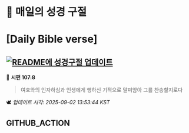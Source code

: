 # 🙏 매일의 성경 구절
# [Daily Bible verse]
## [![README에 성경구절 업데이트](https://github.com/DONGSUKA/first_test/actions/workflows/update-readme-bible.yml/badge.svg)](https://github.com/DONGSUKA/first_test/actions/workflows/update-readme-bible.yml)
<!-- START_BIBLE_VERSE -->
📖 **시편 107:8**
> 여호와의 인자하심과 인생에게 행하신 기적으로 말미암아 그를 찬송할지로다

🕊️ _업데이트 시각: 2025-09-02 13:53:44 KST_
  <!-- END_BIBLE_VERSE -->
## GITHUB_ACTION
